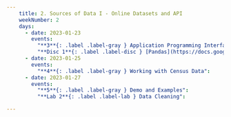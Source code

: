 ```yaml
---
    title: 2. Sources of Data I - Online Datasets and API
    weekNumber: 2
    days:
      - date: 2023-01-23
        events:
          "**3**{: .label .label-gray } Application Programming Interface (API)":
          "**Disc 1**{: .label .label-disc } [Pandas](https://docs.google.com/presentation/d/1dKVLLHlvqothhCrzvwxbDOY86avU8EFL05nKo04rZ8g/edit?usp=sharing) ([supplementary reading](https://data-88e.github.io/textbook/content/09-macro/phillips_curve.html))":
      - date: 2023-01-25
        events:
          "**4**{: .label .label-gray } Working with Census Data":
      - date: 2023-01-27
        events:
          "**5**{: .label .label-gray } Demo and Examples":
          "**Lab 2**{: .label .label-lab } Data Cleaning":

---
```

